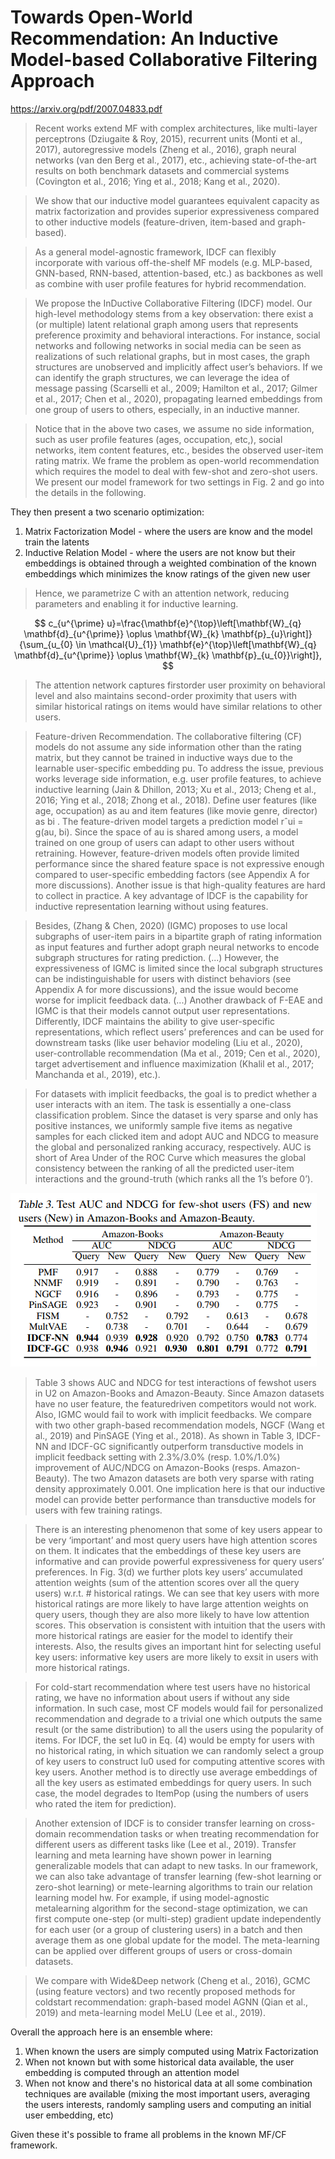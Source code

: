 # Towards Open-World Recommendation: An Inductive Model-based Collaborative Filtering Approach

https://arxiv.org/pdf/2007.04833.pdf

> Recent works extend MF with complex architectures, like multi-layer perceptrons (Dziugaite
& Roy, 2015), recurrent units (Monti et al., 2017), autoregressive models (Zheng et al., 2016), graph neural networks
(van den Berg et al., 2017), etc., achieving state-of-the-art
results on both benchmark datasets and commercial systems
(Covington et al., 2016; Ying et al., 2018; Kang et al., 2020).

> We show that our inductive model guarantees equivalent capacity as matrix factorization and provides superior expressiveness compared to other inductive models (feature-driven,
item-based and graph-based). 

> As a general model-agnostic framework, IDCF can flexibly incorporate with various off-the-shelf MF models (e.g.
MLP-based, GNN-based, RNN-based, attention-based, etc.)
as backbones as well as combine with user profile features
for hybrid recommendation.

> We propose the InDuctive Collaborative Filtering (IDCF)
model. Our high-level methodology stems from a key observation: there exist a (or multiple) latent relational graph
among users that represents preference proximity and behavioral interactions. For instance, social networks and
following networks in social media can be seen as realizations of such relational graphs, but in most cases, the graph
structures are unobserved and implicitly affect user’s behaviors. If we can identify the graph structures, we can
leverage the idea of message passing (Scarselli et al., 2009;
Hamilton et al., 2017; Gilmer et al., 2017; Chen et al., 2020),
propagating learned embeddings from one group of users to
others, especially, in an inductive manner.

> Notice that in the above two cases, we assume no side
information, such as user profile features (ages, occupation,
etc,), social networks, item content features, etc., besides
the observed user-item rating matrix. We frame the problem
as open-world recommendation which requires the model
to deal with few-shot and zero-shot users. We present our
model framework for two settings in Fig. 2 and go into the
details in the following.

They then present a two scenario optimization:

1) Matrix Factorization Model - where the users are know and the model train the latents
2) Inductive Relation Model - where the users are not know but their embeddings is obtained through a weighted combination of the known embeddings which minimizes the know ratings of the given new user

> Hence, we parametrize C with an
attention network, reducing parameters and enabling it for
inductive learning. 


$$
c_{u^{\prime} u}=\frac{\mathbf{e}^{\top}\left[\mathbf{W}_{q} \mathbf{d}_{u^{\prime}} \oplus \mathbf{W}_{k} \mathbf{p}_{u}\right]}{\sum_{u_{0} \in \mathcal{U}_{1}} \mathbf{e}^{\top}\left[\mathbf{W}_{q} \mathbf{d}_{u^{\prime}} \oplus \mathbf{W}_{k} \mathbf{p}_{u_{0}}\right]},
$$

> The attention network captures firstorder user proximity on behavioral level and also maintains
second-order proximity that users with similar historical
ratings on items would have similar relations to other users.

> Feature-driven Recommendation. The collaborative filtering (CF) models do not assume any side information
other than the rating matrix, but they cannot be trained in
inductive ways due to the learnable user-specific embedding
pu. To address the issue, previous works leverage side information, e.g. user profile features, to achieve inductive
learning (Jain & Dhillon, 2013; Xu et al., 2013; Cheng et al.,
2016; Ying et al., 2018; Zhong et al., 2018). Define user
features (like age, occupation) as au and item features (like
movie genre, director) as bi
. The feature-driven model targets a prediction model rˆui = g(au, bi). Since the space of
au is shared among users, a model trained on one group of
users can adapt to other users without retraining. However,
feature-driven models often provide limited performance
since the shared feature space is not expressive enough compared to user-specific embedding factors (see Appendix A
for more discussions). Another issue is that high-quality
features are hard to collect in practice. A key advantage of
IDCF is the capability for inductive representation learning
without using features.

> Besides, (Zhang
& Chen, 2020) (IGMC) proposes to use local subgraphs of
user-item pairs in a bipartite graph of rating information
as input features and further adopt graph neural networks
to encode subgraph structures for rating prediction. (...) However, the expressiveness of IGMC
is limited since the local subgraph structures can be indistinguishable for users with distinct behaviors (see Appendix A
for more discussions), and the issue would become worse
for implicit feedback data. (...) Another drawback of
F-EAE and IGMC is that their models cannot output user
representations. Differently, IDCF maintains the ability to
give user-specific representations, which reflect users’ preferences and can be used for downstream tasks (like user
behavior modeling (Liu et al., 2020), user-controllable recommendation (Ma et al., 2019; Cen et al., 2020), target
advertisement and influence maximization (Khalil et al.,
2017; Manchanda et al., 2019), etc.).

>  For datasets with
implicit feedbacks, the goal is to predict whether a user
interacts with an item. The task is essentially a one-class
classification problem. Since the dataset is very sparse and
only has positive instances, we uniformly sample five items
as negative samples for each clicked item and adopt AUC
and NDCG to measure the global and personalized ranking
accuracy, respectively. AUC is short of Area Under of the
ROC Curve which measures the global consistency between
the ranking of all the predicted user-item interactions and
the ground-truth (which ranks all the 1’s before 0’).

![](../assets/2021-08-20-22-54-46.png)

> Table 3 shows AUC and NDCG for test interactions of fewshot users in U2 on Amazon-Books and Amazon-Beauty.
Since Amazon datasets have no user feature, the featuredriven competitors would not work. Also, IGMC would
fail to work with implicit feedbacks. We compare with
two other graph-based recommendation models, NGCF
(Wang et al., 2019) and PinSAGE (Ying et al., 2018). As
shown in Table 3, IDCF-NN and IDCF-GC significantly
outperform transductive models in implicit feedback setting with 2.3%/3.0% (resp. 1.0%/1.0%) improvement of
AUC/NDCG on Amazon-Books (resps. Amazon-Beauty).
The two Amazon datasets are both very sparse with rating
density approximately 0.001. One implication here is that
our inductive model can provide better performance than
transductive models for users with few training ratings.

>  There is an interesting phenomenon that some
of key users appear to be very ‘important’ and most query
users have high attention scores on them. It indicates that
the embeddings of these key users are informative and can
provide powerful expressiveness for query users’ preferences. In Fig. 3(d) we further plots key users’ accumulated
attention weights (sum of the attention scores over all the
query users) w.r.t. # historical ratings. We can see that key
users with more historical ratings are more likely to have
large attention weights on query users, though they are also
more likely to have low attention scores. This observation is
consistent with intuition that the users with more historical
ratings are easier for the model to identify their interests.
Also, the results gives an important hint for selecting useful
key users: informative key users are more likely to exsit
in users with more historical ratings. 

> For cold-start recommendation where test users have no
historical rating, we have no information about users if without any side information. In such case, most CF models
would fail for personalized recommendation and degrade
to a trivial one which outputs the same result (or the same
distribution) to all the users using the popularity of items.
For IDCF, the set Iu0 in Eq. (4) would be empty for users
with no historical rating, in which situation we can randomly
select a group of key users to construct Iu0 used for computing attentive scores with key users. Another method is
to directly use average embeddings of all the key users as
estimated embeddings for query users. In such case, the
model degrades to ItemPop (using the numbers of users who
rated the item for prediction).

> Another extension of IDCF is to consider transfer learning
on cross-domain recommendation tasks or when treating
recommendation for different users as different tasks like
(Lee et al., 2019). Transfer learning and meta learning have
shown power in learning generalizable models that can adapt
to new tasks. In our framework, we can also take advantage
of transfer learning (few-shot learning or zero-shot learning)
or mete-learning algorithms to train our relation learning
model hw. For example, if using model-agnostic metalearning algorithm for the second-stage optimization, we
can first compute one-step (or multi-step) gradient update
independently for each user (or a group of clustering users)
in a batch and then average them as one global update for
the model. The meta-learning can be applied over different
groups of users or cross-domain datasets.

> We compare with
Wide&Deep network (Cheng et al., 2016), GCMC (using
feature vectors) and two recently proposed methods for coldstart recommendation: graph-based model AGNN (Qian
et al., 2019) and meta-learning model MeLU (Lee et al.,
2019).

Overall the approach here is an ensemble where:

1) When known the users are simply computed using Matrix Factorization
2) When not known but with some historical data available, the user embedding is computed through an attention model
3) When not know and there's no historical data at all some combination techniques are available (mixing the most important users, averaging the users interests, randomly sampling users and computing an initial user embedding, etc)

Given these it's possible to frame all problems in the known MF/CF framework.